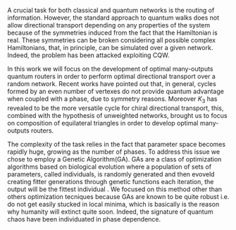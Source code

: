 A crucial task for both classical and quantum networks is the routing of information.
However, the standard approach to quantum walks does not allow directional transport depending on any properties of the system because of the symmetries induced from the fact that the Hamiltonian is real.
These symmetries can be broken considering all possible complex Hamiltonians, that, in principle, can be simulated over a given network.
Indeed, the problem has been attacked exploiting CQW. 


In this work we will focus on the development of optimal many-outputs quantum routers in order to perform optimal directional transport over a random network. 
Recent works have pointed out that, in general, cycles formed by an even number of vertexes do not provide quantum advantage when coupled with a phase, due to symmetry reasons. 
Moreover $K_3$ has revealed to be the more versatile cycle for chiral directional transport, this, combined with the hypothesis of unweighted networks, brought us to focus on composition of equilateral triangles in order to develop optimal many-outputs routers.


The complexity of the task relies in the  fact that parameter space becomes rapidly huge, growing as the number of phases. To address this issue we chose to employ a Genetic Algorithm(GA).
GAs are a class of optimization algorithms based on biological evolution where a population of sets of parameters, called individuals, is randomly generated and then evoveld creating fitter generations through genetic functions each iteration, the output will be the fittest individual .
We focused on this method other than others optimization tecniques because GAs are known to be quite robust i.e. do not get easily stucked in local minima, which is basically is the reason why humanity will extinct quite soon. Indeed, the signature of quantum chaos have been individuated in phase dependence.
